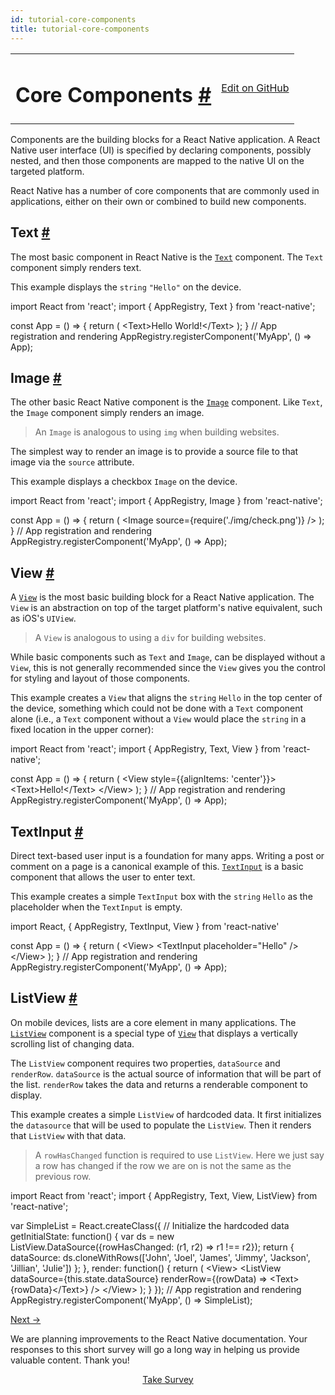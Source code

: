 ```yaml
---
id: tutorial-core-components
title: tutorial-core-components
---
```

<a id="content"></a><table width="100%"><tbody><tr><td><h1><a class="anchor" name="core-components"></a>Core Components <a class="hash-link" href="docs/tutorial-core-components.html#core-components">#</a></h1></td><td style="text-align:right;"><a target="_blank" href="https://github.com/facebook/react-native/blob/0.28-stable/docs/Tutorial-CoreComponents.md">Edit on GitHub</a></td></tr></tbody></table><div><p>Components are the building blocks for a React Native application. A React Native user interface (UI) is specified by declaring components, possibly nested, and then those components are mapped to the native UI on the targeted platform.</p><p>React Native has a number of core components that are commonly used in applications, either on their own or combined to build new components.</p><h2><a class="anchor" name="text"></a>Text <a class="hash-link" href="docs/tutorial-core-components.html#text">#</a></h2><p>The most basic component in React Native is the <a href="/react-native/docs/text.html#content" target=""><code>Text</code></a> component. The <code>Text</code> component simply renders text.</p><p>This example displays the <code>string</code> <code>"Hello"</code> on the device.</p><div class="prism language-javascript">import React from <span class="token string">'react'</span><span class="token punctuation">;</span>
import <span class="token punctuation">{</span> AppRegistry<span class="token punctuation">,</span> Text <span class="token punctuation">}</span> from <span class="token string">'react-native'</span><span class="token punctuation">;</span>

const App <span class="token operator">=</span> <span class="token punctuation">(</span><span class="token punctuation">)</span> <span class="token operator">=</span><span class="token operator">&gt;</span> <span class="token punctuation">{</span>
  <span class="token keyword">return</span> <span class="token punctuation">(</span>
    &lt;Text<span class="token operator">&gt;</span>Hello World<span class="token operator">!</span>&lt;<span class="token operator">/</span>Text<span class="token operator">&gt;</span>
  <span class="token punctuation">)</span><span class="token punctuation">;</span>
<span class="token punctuation">}</span>
<span class="token comment" spellcheck="true">
// App registration and rendering
</span>AppRegistry<span class="token punctuation">.</span><span class="token function">registerComponent<span class="token punctuation">(</span></span><span class="token string">'MyApp'</span><span class="token punctuation">,</span> <span class="token punctuation">(</span><span class="token punctuation">)</span> <span class="token operator">=</span><span class="token operator">&gt;</span> App<span class="token punctuation">)</span><span class="token punctuation">;</span></div><h2><a class="anchor" name="image"></a>Image <a class="hash-link" href="docs/tutorial-core-components.html#image">#</a></h2><p>The other basic React Native component is the <a href="/react-native/docs/image.html#content" target=""><code>Image</code></a> component. Like <code>Text</code>, the <code>Image</code> component simply renders an image.</p><blockquote><p>An <code>Image</code> is analogous to using <code>img</code> when building websites.</p></blockquote><p>The simplest way to render an image is to provide a source file to that image via the <code>source</code> attribute.</p><p>This example displays a checkbox <code>Image</code> on the device.</p><div class="prism language-javascript">import React from <span class="token string">'react'</span><span class="token punctuation">;</span>
import <span class="token punctuation">{</span> AppRegistry<span class="token punctuation">,</span> Image <span class="token punctuation">}</span> from <span class="token string">'react-native'</span><span class="token punctuation">;</span>

const App <span class="token operator">=</span> <span class="token punctuation">(</span><span class="token punctuation">)</span> <span class="token operator">=</span><span class="token operator">&gt;</span> <span class="token punctuation">{</span>
  <span class="token keyword">return</span> <span class="token punctuation">(</span>
    &lt;Image source<span class="token operator">=</span><span class="token punctuation">{</span><span class="token function">require<span class="token punctuation">(</span></span><span class="token string">'./img/check.png'</span><span class="token punctuation">)</span><span class="token punctuation">}</span> <span class="token operator">/</span><span class="token operator">&gt;</span>
  <span class="token punctuation">)</span><span class="token punctuation">;</span>
<span class="token punctuation">}</span>
<span class="token comment" spellcheck="true">
// App registration and rendering
</span>AppRegistry<span class="token punctuation">.</span><span class="token function">registerComponent<span class="token punctuation">(</span></span><span class="token string">'MyApp'</span><span class="token punctuation">,</span> <span class="token punctuation">(</span><span class="token punctuation">)</span> <span class="token operator">=</span><span class="token operator">&gt;</span> App<span class="token punctuation">)</span><span class="token punctuation">;</span></div><h2><a class="anchor" name="view"></a>View <a class="hash-link" href="docs/tutorial-core-components.html#view">#</a></h2><p>A <a href="/react-native/docs/view.html#content" target=""><code>View</code></a> is the most basic building block for a React Native application. The <code>View</code> is an abstraction on top of the target platform's native equivalent, such as iOS's <code>UIView</code>.</p><blockquote><p>A <code>View</code> is analogous to using a <code>div</code> for building websites.</p></blockquote><p>While basic components such as <code>Text</code> and <code>Image</code>, can be displayed without a <code>View</code>, this is not generally recommended since the <code>View</code> gives you the control for styling and layout of those components.</p><p>This example creates a <code>View</code> that aligns the <code>string</code> <code>Hello</code> in the top center of the device, something which could not be done with a <code>Text</code> component alone (i.e., a <code>Text</code> component without a <code>View</code> would place the <code>string</code> in a fixed location in the upper corner):</p><div class="prism language-javascript">import React from <span class="token string">'react'</span><span class="token punctuation">;</span>
import <span class="token punctuation">{</span> AppRegistry<span class="token punctuation">,</span> Text<span class="token punctuation">,</span> View <span class="token punctuation">}</span> from <span class="token string">'react-native'</span><span class="token punctuation">;</span>

const App <span class="token operator">=</span> <span class="token punctuation">(</span><span class="token punctuation">)</span> <span class="token operator">=</span><span class="token operator">&gt;</span> <span class="token punctuation">{</span>
  <span class="token keyword">return</span> <span class="token punctuation">(</span>
    &lt;View style<span class="token operator">=</span><span class="token punctuation">{</span><span class="token punctuation">{</span>alignItems<span class="token punctuation">:</span> <span class="token string">'center'</span><span class="token punctuation">}</span><span class="token punctuation">}</span><span class="token operator">&gt;</span>
      &lt;Text<span class="token operator">&gt;</span>Hello<span class="token operator">!</span>&lt;<span class="token operator">/</span>Text<span class="token operator">&gt;</span>
    &lt;<span class="token operator">/</span>View<span class="token operator">&gt;</span>
  <span class="token punctuation">)</span><span class="token punctuation">;</span>
<span class="token punctuation">}</span>
<span class="token comment" spellcheck="true">
// App registration and rendering
</span>AppRegistry<span class="token punctuation">.</span><span class="token function">registerComponent<span class="token punctuation">(</span></span><span class="token string">'MyApp'</span><span class="token punctuation">,</span> <span class="token punctuation">(</span><span class="token punctuation">)</span> <span class="token operator">=</span><span class="token operator">&gt;</span> App<span class="token punctuation">)</span><span class="token punctuation">;</span></div><h2><a class="anchor" name="textinput"></a>TextInput <a class="hash-link" href="docs/tutorial-core-components.html#textinput">#</a></h2><p>Direct text-based user input is a foundation for many apps. Writing a post or comment on a page is a canonical example of this. <a href="/react-native/docs/textinput.html#content" target=""><code>TextInput</code></a> is a basic component that allows the user to enter text.</p><p>This example creates a simple <code>TextInput</code> box with the <code>string</code> <code>Hello</code> as the placeholder when the <code>TextInput</code> is empty.</p><div class="prism language-javascript">import React<span class="token punctuation">,</span> <span class="token punctuation">{</span> AppRegistry<span class="token punctuation">,</span> TextInput<span class="token punctuation">,</span> View <span class="token punctuation">}</span> from <span class="token string">'react-native'</span>

const App <span class="token operator">=</span> <span class="token punctuation">(</span><span class="token punctuation">)</span> <span class="token operator">=</span><span class="token operator">&gt;</span> <span class="token punctuation">{</span>
  <span class="token keyword">return</span> <span class="token punctuation">(</span>
      &lt;View<span class="token operator">&gt;</span>
        &lt;TextInput placeholder<span class="token operator">=</span><span class="token string">"Hello"</span> <span class="token operator">/</span><span class="token operator">&gt;</span>
      &lt;<span class="token operator">/</span>View<span class="token operator">&gt;</span>
  <span class="token punctuation">)</span><span class="token punctuation">;</span>
<span class="token punctuation">}</span>
<span class="token comment" spellcheck="true">
// App registration and rendering
</span>AppRegistry<span class="token punctuation">.</span><span class="token function">registerComponent<span class="token punctuation">(</span></span><span class="token string">'MyApp'</span><span class="token punctuation">,</span> <span class="token punctuation">(</span><span class="token punctuation">)</span> <span class="token operator">=</span><span class="token operator">&gt;</span> App<span class="token punctuation">)</span><span class="token punctuation">;</span></div><h2><a class="anchor" name="listview"></a>ListView <a class="hash-link" href="docs/tutorial-core-components.html#listview">#</a></h2><p>On mobile devices, lists are a core element in many applications. The <a href="/react-native/docs/listview.html#content" target=""><code>ListView</code></a> component is a special type of <a href="/react-native/docs/tutorials/core-components.html#view" target=""><code>View</code></a> that displays a vertically scrolling list of changing data.</p><p>The <code>ListView</code> component requires two properties, <code>dataSource</code> and <code>renderRow</code>. <code>dataSource</code> is the actual source of information that will be part of the list. <code>renderRow</code> takes the data and returns a renderable component to display.</p><p>This example creates a simple <code>ListView</code> of hardcoded data. It first initializes the <code>datasource</code> that will be used to populate the <code>ListView</code>. Then it renders that <code>ListView</code> with that data.</p><blockquote><p>A <code>rowHasChanged</code> function is required to use <code>ListView</code>. Here we just say a row has changed if the row we are on is not the same as the previous row.</p></blockquote><div class="prism language-javascript">import React from <span class="token string">'react'</span><span class="token punctuation">;</span>
import <span class="token punctuation">{</span> AppRegistry<span class="token punctuation">,</span> Text<span class="token punctuation">,</span> View<span class="token punctuation">,</span> ListView<span class="token punctuation">}</span> from <span class="token string">'react-native'</span><span class="token punctuation">;</span>

<span class="token keyword">var</span> SimpleList <span class="token operator">=</span> React<span class="token punctuation">.</span><span class="token function">createClass<span class="token punctuation">(</span></span><span class="token punctuation">{</span>
 <span class="token comment" spellcheck="true"> // Initialize the hardcoded data
</span>  getInitialState<span class="token punctuation">:</span> <span class="token keyword">function</span><span class="token punctuation">(</span><span class="token punctuation">)</span> <span class="token punctuation">{</span>
    <span class="token keyword">var</span> ds <span class="token operator">=</span> <span class="token keyword">new</span> <span class="token class-name">ListView<span class="token punctuation">.</span>DataSource</span><span class="token punctuation">(</span><span class="token punctuation">{</span>rowHasChanged<span class="token punctuation">:</span> <span class="token punctuation">(</span>r1<span class="token punctuation">,</span> r2<span class="token punctuation">)</span> <span class="token operator">=</span><span class="token operator">&gt;</span> r1 <span class="token operator">!</span><span class="token operator">==</span> r2<span class="token punctuation">}</span><span class="token punctuation">)</span><span class="token punctuation">;</span>
    <span class="token keyword">return</span> <span class="token punctuation">{</span>
      dataSource<span class="token punctuation">:</span> ds<span class="token punctuation">.</span><span class="token function">cloneWithRows<span class="token punctuation">(</span></span><span class="token punctuation">[</span><span class="token string">'John'</span><span class="token punctuation">,</span> <span class="token string">'Joel'</span><span class="token punctuation">,</span> <span class="token string">'James'</span><span class="token punctuation">,</span> <span class="token string">'Jimmy'</span><span class="token punctuation">,</span> <span class="token string">'Jackson'</span><span class="token punctuation">,</span> <span class="token string">'Jillian'</span><span class="token punctuation">,</span> <span class="token string">'Julie'</span><span class="token punctuation">]</span><span class="token punctuation">)</span>
    <span class="token punctuation">}</span><span class="token punctuation">;</span>
  <span class="token punctuation">}</span><span class="token punctuation">,</span>
  render<span class="token punctuation">:</span> <span class="token keyword">function</span><span class="token punctuation">(</span><span class="token punctuation">)</span> <span class="token punctuation">{</span>
    <span class="token keyword">return</span> <span class="token punctuation">(</span>
      &lt;View<span class="token operator">&gt;</span>
        &lt;ListView
          dataSource<span class="token operator">=</span><span class="token punctuation">{</span><span class="token keyword">this</span><span class="token punctuation">.</span>state<span class="token punctuation">.</span>dataSource<span class="token punctuation">}</span>
          renderRow<span class="token operator">=</span><span class="token punctuation">{</span><span class="token punctuation">(</span>rowData<span class="token punctuation">)</span> <span class="token operator">=</span><span class="token operator">&gt;</span> &lt;Text<span class="token operator">&gt;</span><span class="token punctuation">{</span>rowData<span class="token punctuation">}</span>&lt;<span class="token operator">/</span>Text<span class="token operator">&gt;</span><span class="token punctuation">}</span>
        <span class="token operator">/</span><span class="token operator">&gt;</span>
      &lt;<span class="token operator">/</span>View<span class="token operator">&gt;</span>
    <span class="token punctuation">)</span><span class="token punctuation">;</span>
  <span class="token punctuation">}</span>
<span class="token punctuation">}</span><span class="token punctuation">)</span><span class="token punctuation">;</span>
<span class="token comment" spellcheck="true">
// App registration and rendering
</span>AppRegistry<span class="token punctuation">.</span><span class="token function">registerComponent<span class="token punctuation">(</span></span><span class="token string">'MyApp'</span><span class="token punctuation">,</span> <span class="token punctuation">(</span><span class="token punctuation">)</span> <span class="token operator">=</span><span class="token operator">&gt;</span> SimpleList<span class="token punctuation">)</span><span class="token punctuation">;</span></div></div><div class="docs-prevnext"><a class="docs-next" href="docs/sample-application-movies.html#content">Next →</a></div><div class="survey"><div class="survey-image"></div><p>We are planning improvements to the React Native documentation. Your responses to this short survey will go a long way in helping us provide valuable content. Thank you!</p><center><a class="button" href="https://www.facebook.com/survey?oid=681969738611332">Take Survey</a></center></div>